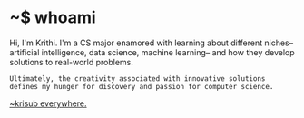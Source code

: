 # ~$ whoami

Hi, I'm Krithi. I'm a CS major enamored with learning about different niches– artificial intelligence, data science, machine learning– and how they develop solutions to real-world problems. 

``` Ultimately, the creativity associated with innovative solutions defines my hunger for discovery and passion for computer science. ```

[~krisub everywhere.](https://www.cs.utexas.edu/~krisub/)
